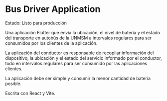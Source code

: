 # Bus Driver Application

Estado: Listo para producción

Una aplicación Flutter que envía la ubicación, el nivel de batería y el estado 
del transporte en autobús de la UNMSM a intervalos regulares para ser consumidos 
por los clientes de la aplicación.

La aplicación del conductor es responsable de recopilar información del dispositivo, 
la ubicación y el estado del servicio informado por el conductor, todo en intervalos 
regulares para ser consumido por las aplicaciones clientes.

La aplicación debe ser simple y consumir la menor cantidad de batería posible.

Escrita con React y Vite.
